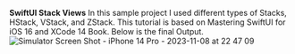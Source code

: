 **SwiftUI Stack Views**
In this sample project I used different types of Stacks, HStack, VStack, and ZStack. 
This tutorial is based on Mastering SwiftUI for iOS 16 and XCode 14 Book. Below is the final Output.
![Simulator Screen Shot - iPhone 14 Pro - 2023-11-08 at 22 47 09](https://github.com/zahidhasan1/SwiftUIStacks/assets/44901196/1bf68b00-c7ee-4912-b6b8-f5759276db6c)
